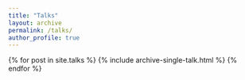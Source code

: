 ```yaml
---
title: "Talks"
layout: archive
permalink: /talks/
author_profile: true
---
```


{% for post in site.talks %} {% include archive-single-talk.html %} {% endfor %}